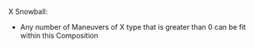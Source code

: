 X Snowball:
+ Any number of Maneuvers of X type that is greater than 0 can be fit within this Composition